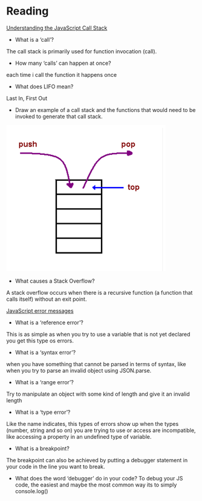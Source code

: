 # Reading 

[Understanding the JavaScript Call Stack](https://www.freecodecamp.org/news/understanding-the-javascript-call-stack-861e41ae61d4)

* What is a ‘call’?

The call stack is primarily used for function invocation (call).

* How many ‘calls’ can happen at once?

each time i call the function it happens once

* What does LIFO mean?

Last In, First Out 

* Draw an example of a call stack and the functions that would need to be invoked to generate that call stack.

![image](Capture.PNG)

* What causes a Stack Overflow?

A stack overflow occurs when there is a recursive function (a function that calls itself) without an exit point. 

[JavaScript error messages](https://canvas.instructure.com/courses/4934107/discussion_topics/15122239)

* What is a ‘reference error’?

This is as simple as when you try to use a variable that is not yet declared you get this type os errors.

* What is a ‘syntax error’?

when you have something that cannot be parsed in terms of syntax, like when you try to parse an invalid object using JSON.parse.

* What is a ‘range error’?

Try to manipulate an object with some kind of length and give it an invalid length

* What is a ‘type error’?

Like the name indicates, this types of errors show up when the types (number, string and so on) you are trying to use or access are incompatible, like accessing a property in an undefined type of variable.

* What is a breakpoint?

The breakpoint can also be achieved by putting a debugger statement in your code in the line you want to break.

* What does the word ‘debugger’ do in your code?
To debug your JS code, the easiest and maybe the most common way its to simply console.log()